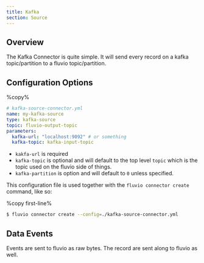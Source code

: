 ```yaml
---
title: Kafka
section: Source
---
```


## Overview

The Kafka Connector is quite simple. It will send every record on a kafka
topic/partition to a fluvio topic/partition.

## Configuration Options

%copy%
```yaml
# kafka-source-connector.yml
name: my-kafka-source
type: kafka-source
topic: fluvio-output-topic
parameters:
  kafka-url: "localhost:9092" # or something
  kafka-topic: kafka-input-topic
```

* `kakfa-url` is required
* `kafka-topic` is optional and will default to the top level `topic` which is the topic used on the fluvio side of things.
* `kafka-partition` is option and will default to `0` unless specified.


This configuration file is used together with the `fluvio connector create` command, like so:

%copy first-line%
```bash
$ fluvio connector create --config=./kafka-source-connector.yml
```

## Data Events

Events are sent to fluvio as raw bytes. The record are sent along to fluvio as well.
